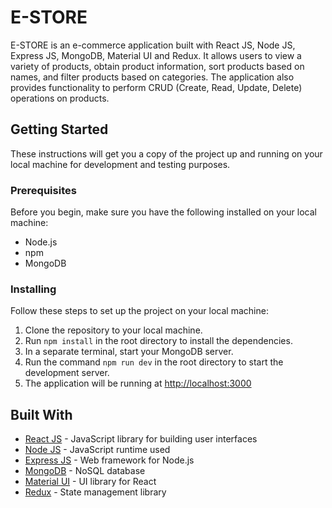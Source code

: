 # E-STORE

E-STORE is an e-commerce application built with React JS, Node JS, Express JS, MongoDB, Material UI and Redux. It allows users to view a variety of products, obtain product information, sort products based on names, and filter products based on categories. The application also provides functionality to perform CRUD (Create, Read, Update, Delete) operations on products.

## Getting Started

These instructions will get you a copy of the project up and running on your local machine for development and testing purposes.

### Prerequisites

Before you begin, make sure you have the following installed on your local machine:

-   Node.js
-   npm
-   MongoDB

### Installing

Follow these steps to set up the project on your local machine:

1.  Clone the repository to your local machine.
2.  Run `npm install` in the root directory to install the dependencies.
3.  In a separate terminal, start your MongoDB server.
4.  Run the command `npm run dev` in the root directory to start the development server.
5.  The application will be running at [http://localhost:3000](http://localhost:3000/)

## Built With

-   [React JS](https://reactjs.org/) - JavaScript library for building user interfaces
-   [Node JS](https://nodejs.org/) - JavaScript runtime used
-   [Express JS](https://expressjs.com/) - Web framework for Node.js
-   [MongoDB](https://www.mongodb.com/) - NoSQL database
-   [Material UI](https://material-ui.com/) - UI library for React
-   [Redux](https://redux.js.org/) - State management library
